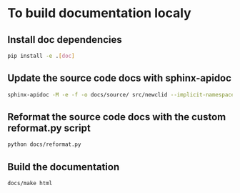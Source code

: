 # To build documentation localy

## Install doc dependencies

```bash
pip install -e .[doc]
```
## Update the source code docs with sphinx-apidoc

```bash
sphinx-apidoc -M -e -f -o docs/source/ src/newclid --implicit-namespaces --ext-autodoc
```

## Reformat the source code docs with the custom reformat.py script

```bash
python docs/reformat.py
```

## Build the documentation

```bash
docs/make html
```

